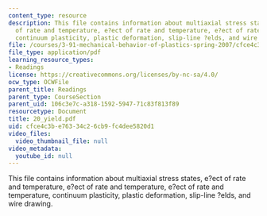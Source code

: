 ```yaml
---
content_type: resource
description: This file contains information about multiaxial stress states, e?ect
  of rate and temperature, e?ect of rate and temperature, e?ect of rate and temperature,
  continuum plasticity, plastic deformation, slip-line ?elds, and wire drawing.
file: /courses/3-91-mechanical-behavior-of-plastics-spring-2007/cfce4c3be76334c26cb9fc4dee5820d1_20_yield.pdf
file_type: application/pdf
learning_resource_types:
- Readings
license: https://creativecommons.org/licenses/by-nc-sa/4.0/
ocw_type: OCWFile
parent_title: Readings
parent_type: CourseSection
parent_uid: 106c3e7c-a318-1592-5947-71c83f813f89
resourcetype: Document
title: 20_yield.pdf
uid: cfce4c3b-e763-34c2-6cb9-fc4dee5820d1
video_files:
  video_thumbnail_file: null
video_metadata:
  youtube_id: null
---
```

This file contains information about multiaxial stress states, e?ect of rate and temperature, e?ect of rate and temperature, e?ect of rate and temperature, continuum plasticity, plastic deformation, slip-line ?elds, and wire drawing.